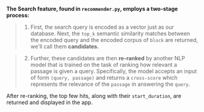 **The Search feature, found in `recommender.py`, employs a two-stage process:**

> 1. First, the search query is encoded as a vector just as our database. Next, the `top_k` semantic similarity matches between the encoded query and the encoded corpus of `block` are returned, we'll call them **candidates.**

> 2. Further, these candidates are then **re-ranked** by another NLP model that is trained on the task of ranking how relevant a passage is given a query. Specifically, the model accepts an input of form `(query, passage)` and returns a `cross-score` which represents the relevance of the `passage` in answering the `query`.

After re-ranking, the top few hits, along with their `start_duration`, are returned and displayed in the app.


